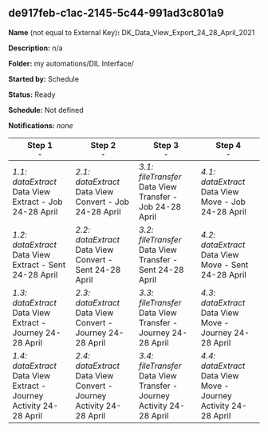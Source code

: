 ## de917feb-c1ac-2145-5c44-991ad3c801a9

**Name** (not equal to External Key)**:** DK_Data_View_Export_24_28_April_2021

**Description:** n/a

**Folder:** my automations/DIL Interface/

**Started by:** Schedule

**Status:** Ready

**Schedule:** Not defined

**Notifications:** _none_


| Step 1<br>_<small>-</small>_ | Step 2<br>_<small>-</small>_ | Step 3<br>_<small>-</small>_ | Step 4<br>_<small>-</small>_ |
| --- | --- | --- | --- |
| _1.1: dataExtract_<br>Data View Extract - Job 24-28 April | _2.1: dataExtract_<br>Data View Convert - Job 24-28 April | _3.1: fileTransfer_<br>Data View Transfer - Job 24-28 April | _4.1: dataExtract_<br>Data View Move - Job 24-28 April |
| _1.2: dataExtract_<br>Data View Extract - Sent 24-28 April | _2.2: dataExtract_<br>Data View Convert - Sent 24-28 April | _3.2: fileTransfer_<br>Data View Transfer - Sent 24-28 April | _4.2: dataExtract_<br>Data View Move - Sent 24-28 April |
| _1.3: dataExtract_<br>Data View Extract - Journey 24-28 April | _2.3: dataExtract_<br>Data View Convert - Journey 24-28 April | _3.3: fileTransfer_<br>Data View Transfer - Journey 24-28 April | _4.3: dataExtract_<br>Data View Move - Journey 24-28 April |
| _1.4: dataExtract_<br>Data View Extract - Journey Activity 24-28 April | _2.4: dataExtract_<br>Data View Convert - Journey Activity 24-28 April | _3.4: fileTransfer_<br>Data View Transfer - Journey Activity 24-28 April | _4.4: dataExtract_<br>Data View Move - Journey Activity 24-28 April |
